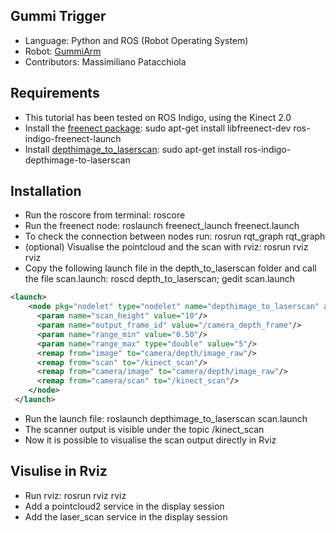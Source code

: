 Gummi Trigger
--------

- Language: Python and ROS (Robot Operating System)
- Robot: [GummiArm](https://github.com/mstoelen/GummiArm)
- Contributors: Massimiliano Patacchiola


Requirements
------------

- This tutorial has been tested on ROS Indigo, using the Kinect 2.0
- Install the [freenect package](http://wiki.ros.org/freenect_launch): sudo apt-get install libfreenect-dev ros-indigo-freenect-launch
- Install [depthimage_to_laserscan](http://wiki.ros.org/depthimage_to_laserscan): sudo apt-get install ros-indigo-depthimage-to-laserscan

Installation
------------

- Run the roscore from terminal: roscore
- Run the freenect node: roslaunch freenect_launch freenect.launch
- To check the connection between nodes run: rosrun rqt_graph rqt_graph
- (optional) Visualise the pointcloud and the scan with rviz: rosrun rviz rviz
- Copy the following launch file in the depth_to_laserscan folder and call the file scan.launch: roscd depth_to_laserscan; gedit scan.launch

```xml 
<launch>
    <node pkg="nodelet" type="nodelet" name="depthimage_to_laserscan" args="load depthimage_to_laserscan/DepthImageToLaserScanNodelet camera/camera_nodelet_manager">
      <param name="scan_height" value="10"/>
      <param name="output_frame_id" value="/camera_depth_frame"/>
      <param name="range_min" value="0.50"/>
      <param name="range_max" type="double" value="5"/>
      <remap from="image" to="camera/depth/image_raw"/>
      <remap from="scan" to="/kinect_scan"/>
      <remap from="camera/image" to="camera/depth/image_raw"/>
      <remap from="camera/scan" to="/kinect_scan"/>
    </node>
 </launch>
```

- Run the launch file: roslaunch depthimage_to_laserscan scan.launch
- The scanner output is visible under the topic /kinect_scan
- Now it is possible to visualise the scan output directly in Rviz

Visulise in Rviz
----------------

- Run rviz: rosrun rviz rviz
- Add a pointcloud2 service in the display session
- Add the laser_scan service in the display session
